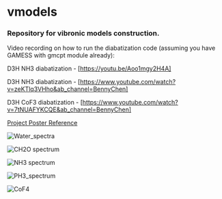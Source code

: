 # vmodels

### Repository for vibronic models construction.

Video recording on how to run the diabatization code (assuming you have GAMESS with gmcpt module already): 

D3H NH3 diabatization - [https://youtu.be/Aoo1mgy2H4A]

D3H NH3 diabatization - [https://www.youtube.com/watch?v=zeKTlq3VHho&ab_channel=BennyChen]

D3H CoF3 diabatization - [https://www.youtube.com/watch?v=7tNUAFYKCQE&ab_channel=BennyChen]

[Project Poster Reference](https://github.com/bjb2chen/vmodels/files/10171706/SCP2022_bjc_20685630_White.pdf)

![Water_spectra](https://github.com/bjb2chen/vmodels/assets/51763900/4fb80100-99ca-4349-90be-90ca7f01cc85)

![CH2O spectrum](https://github.com/bjb2chen/vmodels/assets/51763900/cb161a22-9a51-4e23-9883-e11b1d6bda69)

![NH3 spectrum](https://github.com/bjb2chen/vmodels/assets/51763900/f4a881bb-1cfb-4f90-9bc7-827652957700)

![PH3_spectrum](https://github.com/bjb2chen/vmodels/assets/51763900/932d8c1c-fe76-424a-9028-a53819d83681)

![CoF4](https://github.com/bjb2chen/vmodels/assets/51763900/eb5d7752-d0d4-4151-9af5-d399e079bf3a)


